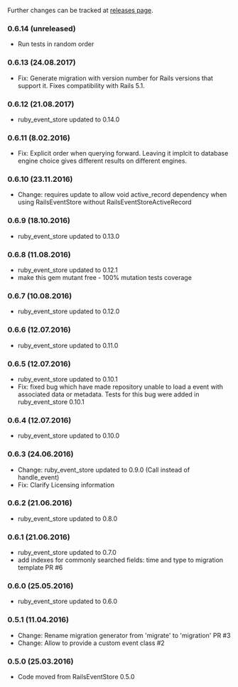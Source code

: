 Further changes can be tracked at [releases page](https://github.com/RailsEventStore/rails_event_store/releases).

### 0.6.14 (unreleased)

* Run tests in random order

### 0.6.13 (24.08.2017)

* Fix: Generate migration with version number for Rails versions that support it. Fixes compatibility with Rails 5.1.

### 0.6.12 (21.08.2017)

* ruby_event_store updated to 0.14.0

### 0.6.11 (8.02.2016)

* Fix: Explicit order when querying forward. Leaving it implcit to database engine choice gives different results on different engines.

### 0.6.10 (23.11.2016)

* Change: requires update to allow void active_record dependency when using RailsEventStore without RailsEventStoreActiveRecord

### 0.6.9 (18.10.2016)

* ruby_event_store updated to 0.13.0

### 0.6.8 (11.08.2016)

* ruby_event_store updated to 0.12.1
* make this gem mutant free - 100% mutation tests coverage

### 0.6.7 (10.08.2016)

* ruby_event_store updated to 0.12.0

### 0.6.6 (12.07.2016)

* ruby_event_store updated to 0.11.0

### 0.6.5 (12.07.2016)

* ruby_event_store updated to 0.10.1
* Fix: fixed bug which have made repository unable to load a event with associated data or metadata. Tests for this bug were added in ruby_event_store 0.10.1

### 0.6.4 (12.07.2016)

* ruby_event_store updated to 0.10.0

### 0.6.3 (24.06.2016)

* Change: ruby_event_store updated to 0.9.0 (Call instead of handle_event)
* Fix: Clarify Licensing information

### 0.6.2 (21.06.2016)

* ruby_event_store updated to 0.8.0

### 0.6.1 (21.06.2016)

* ruby_event_store updated to 0.7.0
* add indexes for commonly searched fields: time and type to migration template PR #6

### 0.6.0 (25.05.2016)

* ruby_event_store updated to 0.6.0

### 0.5.1 (11.04.2016)

* Change: Rename migration generator from 'migrate' to 'migration' PR #3
* Change: Allow to provide a custom event class #2


### 0.5.0 (25.03.2016)

* Code moved from RailsEventStore 0.5.0
